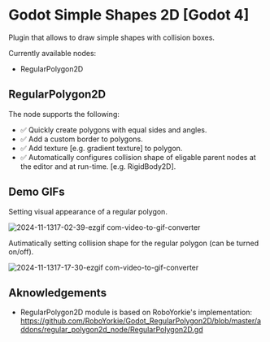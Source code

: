 # Godot Simple Shapes 2D [Godot 4]

Plugin that allows to draw simple shapes with collision boxes.  

Currently available nodes:
* RegularPolygon2D

## RegularPolygon2D
The node supports the following:

* ✅ Quickly create polygons with equal sides and angles.
* ✅ Add a custom border to polygons.
* ✅ Add texture [e.g. gradient texture] to polygon.
* ✅ Automatically configures collision shape of eligable parent nodes at the editor and at run-time. [e.g. RigidBody2D].

## Demo GIFs
Setting visual appearance of a regular polygon.

![2024-11-1317-02-39-ezgif com-video-to-gif-converter](https://github.com/user-attachments/assets/1693b229-403a-487a-801e-6e4c06bae0f1)

Autimatically setting collision shape for the regular polygon (can be turned on/off).

![2024-11-1317-17-30-ezgif com-video-to-gif-converter](https://github.com/user-attachments/assets/8031b0b0-841e-4b49-b79f-f1ee17b415ec)


## Aknowledgements
* RegularPolygon2D module is based on RoboYorkie's implementation: https://github.com/RoboYorkie/Godot_RegularPolygon2D/blob/master/addons/regular_polygon2d_node/RegularPolygon2D.gd
